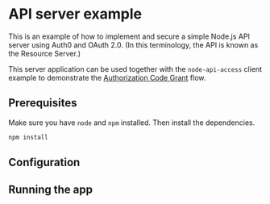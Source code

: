 # API server example

This is an example of how to implement and secure a simple Node.js API server using Auth0 and OAuth 2.0. (In this terminology, the API is known as the Resource Server.) 

This server application can be used together with the `node-api-access` client example to demonstrate the [Authorization Code Grant](https://tools.ietf.org/html/rfc6749#section-4.1) flow. 

## Prerequisites

Make sure you have `node` and `npm` installed. Then install the dependencies.

```bash
npm install
```

## Configuration

## Running the app
